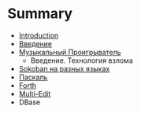 # Summary

* [Introduction](README.md)
* [Введение](introduction/vvedenie.md)
* [Музыкальный Проигрыватель](musicplayer/muzikalnii_proigrivatel.md)
   * Введение. Технология взлома
* [Sokoban на разных языках](sokoban/introduction.md)
* [Паскаль](paskal.md)
* [Forth](rp/forth.md)
* [Multi-Edit](rp/multi-edit.md)
* DBase

